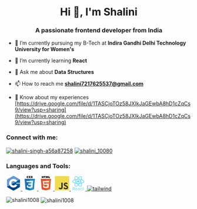 

<h1 align="center">Hi 👋, I'm Shalini</h1>
<h3 align="center">A passionate frontend developer from India</h3>


- 🔭 I’m currently pursuing my B-Tech at **Indira Gandhi Delhi Technology University for Women's**

- 🌱 I’m currently learning **React**

- 💬 Ask me about **Data Structures**

- 📫 How to reach me **shalini7217625537@gmail.com**

- 📄 Know about my experiences [https://drive.google.com/file/d/1TASCjoTOz58JXIkJaGEwbA8hD1cZqCs9/view?usp=sharing](https://drive.google.com/file/d/1TASCjoTOz58JXIkJaGEwbA8hD1cZqCs9/view?usp=sharing)

<h3 align="left">Connect with me:</h3>
<p align="left">
<a href="https://linkedin.com/in/shalini-singh-a56a87258" target="blank"><img align="center" src="https://raw.githubusercontent.com/rahuldkjain/github-profile-readme-generator/master/src/images/icons/Social/linked-in-alt.svg" alt="shalini-singh-a56a87258" height="30" width="40" /></a>
<a href="https://www.leetcode.com/letsdoit10" target="blank"><img align="center" src="https://raw.githubusercontent.com/rahuldkjain/github-profile-readme-generator/master/src/images/icons/Social/leet-code.svg" alt="shalini_10080" height="30" width="40" /></a>
</p>

<h3 align="left">Languages and Tools:</h3>
<p align="left"> 
  <a href="https://www.w3schools.com/cpp/" target="_blank" rel="noreferrer"> <img src="https://raw.githubusercontent.com/devicons/devicon/master/icons/cplusplus/cplusplus-original.svg" alt="cplusplus" width="40" height="40"/> </a> 
  <a href="https://www.w3schools.com/css/" target="_blank" rel="noreferrer"> <img src="https://raw.githubusercontent.com/devicons/devicon/master/icons/css3/css3-original-wordmark.svg" alt="css3" width="40" height="40"/> </a> 
  <a href="https://www.w3.org/html/" target="_blank" rel="noreferrer"> <img src="https://raw.githubusercontent.com/devicons/devicon/master/icons/html5/html5-original-wordmark.svg" alt="html5" width="40" height="40"/> </a> 
  <a href="https://developer.mozilla.org/en-US/docs/Web/JavaScript" target="_blank" rel="noreferrer"> <img src="https://raw.githubusercontent.com/devicons/devicon/master/icons/javascript/javascript-original.svg" alt="javascript" width="40" height="40"/> </a> 
  <a href="https://reactjs.org/" target="_blank" rel="noreferrer"> <img src="https://raw.githubusercontent.com/devicons/devicon/master/icons/react/react-original-wordmark.svg" alt="react" width="40" height="40"/> </a> 
  <a href="https://tailwindcss.com/" target="_blank" rel="noreferrer"> <img src="https://www.vectorlogo.zone/logos/tailwindcss/tailwindcss-icon.svg" alt="tailwind" width="40" height="40"/> </a> 
</p>

<p><img align="left" src="https://github-readme-stats.vercel.app/api/top-langs?username=shalini1008&show_icons=true&locale=en&layout=compact" alt="shalini1008" /></p>

<p>&nbsp;<img align="center" src="https://github-readme-stats.vercel.app/api?username=shalini1008&show_icons=true&locale=en" alt="shalini1008" /></p>
